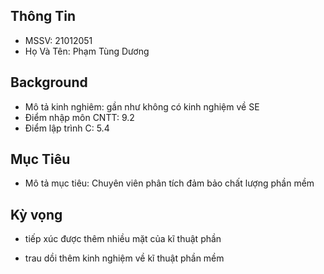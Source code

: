 ## Thông Tin 
- MSSV: 21012051
- Họ Và Tên: Phạm Tùng Dương
## Background
- Mô tả kinh nghiêm: gần như không có kinh nghiệm về SE
- Điểm nhập môn CNTT: 9.2
- Điểm lập trình C: 5.4

## Mục Tiêu
- Mô tả mục tiêu: Chuyên viên phân tích đảm bảo chất lượng phần mềm

## Kỳ vọng
- tiếp xúc được thêm nhiều mặt của kĩ thuật phần 

- trau dồi thêm kinh nghiệm về kĩ thuật phần mềm